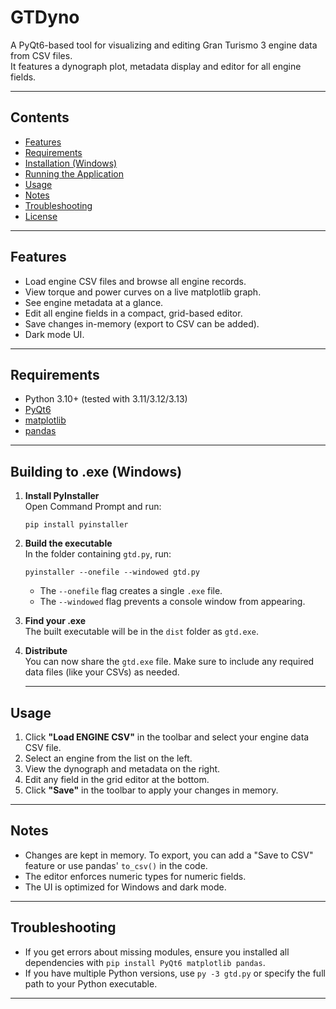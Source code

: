 # GTDyno

A PyQt6-based tool for visualizing and editing Gran Turismo 3 engine data from CSV files.  
It features a dynograph plot, metadata display and editor for all engine fields.

---

## Contents

- [Features](#features)
- [Requirements](#requirements)
- [Installation (Windows)](#installation-windows)
- [Running the Application](#running-the-application)
- [Usage](#usage)
- [Notes](#notes)
- [Troubleshooting](#troubleshooting)
- [License](#license)

---

## Features

- Load engine CSV files and browse all engine records.
- View torque and power curves on a live matplotlib graph.
- See engine metadata at a glance.
- Edit all engine fields in a compact, grid-based editor.
- Save changes in-memory (export to CSV can be added).
- Dark mode UI.

---

## Requirements

- Python 3.10+ (tested with 3.11/3.12/3.13)
- [PyQt6](https://pypi.org/project/PyQt6/)
- [matplotlib](https://pypi.org/project/matplotlib/)
- [pandas](https://pypi.org/project/pandas/)

---

## Building to .exe (Windows)

1. **Install PyInstaller**  
   Open Command Prompt and run:
   ```
   pip install pyinstaller
   ```

2. **Build the executable**  
   In the folder containing `gtd.py`, run:
   ```
   pyinstaller --onefile --windowed gtd.py
   ```
   - The `--onefile` flag creates a single `.exe` file.
   - The `--windowed` flag prevents a console window from appearing.

3. **Find your .exe**  
   The built executable will be in the `dist` folder as `gtd.exe`.

4. **Distribute**  
   You can now share the `gtd.exe` file. Make sure to include any required data files (like your CSVs) as needed.

   ---

## Usage

1. Click **"Load ENGINE CSV"** in the toolbar and select your engine data CSV file.
2. Select an engine from the list on the left.
3. View the dynograph and metadata on the right.
4. Edit any field in the grid editor at the bottom.
5. Click **"Save"** in the toolbar to apply your changes in memory.

---

## Notes

- Changes are kept in memory. To export, you can add a "Save to CSV" feature or use pandas' `to_csv()` in the code.
- The editor enforces numeric types for numeric fields.
- The UI is optimized for Windows and dark mode.

---

## Troubleshooting

- If you get errors about missing modules, ensure you installed all dependencies with `pip install PyQt6 matplotlib pandas`.
- If you have multiple Python versions, use `py -3 gtd.py` or specify the full path to your Python executable.

---
